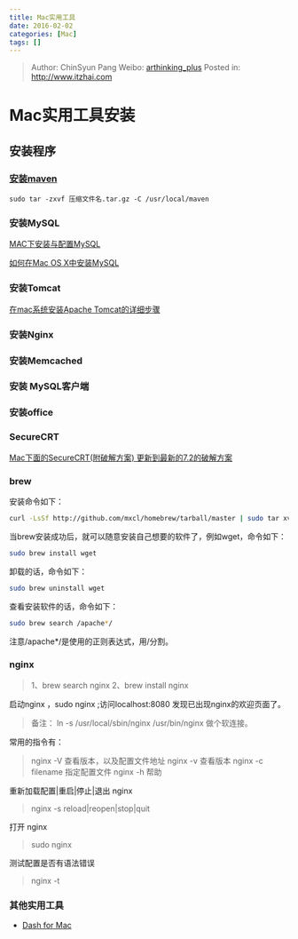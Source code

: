 ```yaml
---
title: Mac实用工具
date: 2016-02-02
categories: [Mac]
tags: []
---
```


> Author: ChinSyun Pang
> Weibo: [arthinking_plus](http://weibo.com/arthinkingplus)
> Posted in: http://www.itzhai.com

# Mac实用工具安装

## 安装程序
### [安装maven](http://wlb.wlb.blog.163.com/blog/static/46741320154215621382/)
```
sudo tar -zxvf 压缩文件名.tar.gz -C /usr/local/maven
```

### 安装MySQL

[MAC下安装与配置MySQL](http://www.cnblogs.com/macro-cheng/archive/2011/10/25/mysql-001.html)

[如何在Mac OS X中安装MySQL](http://www.cnblogs.com/TsengYuen/archive/2012/01/11/2318920.html)

### 安装Tomcat
[在mac系统安装Apache Tomcat的详细步骤](http://blog.csdn.net/huyisu/article/details/38372663)

### 安装Nginx

### 安装Memcached

### 安装 MySQL客户端

### 安装office

### SecureCRT
[Mac下面的SecureCRT(附破解方案) 更新到最新的7.2的破解方案](http://bbs.feng.com/read-htm-tid-5100374.html)

### brew

安装命令如下：

```bash
curl -LsSf http://github.com/mxcl/homebrew/tarball/master | sudo tar xvz -C/usr/local --strip 1
```

当brew安装成功后，就可以随意安装自己想要的软件了，例如wget，命令如下：

```bash
sudo brew install wget  
```

卸载的话，命令如下：

```bash
sudo brew uninstall wget
```

查看安装软件的话，命令如下：

```bash
sudo brew search /apache*/
```

注意/apache*/是使用的正则表达式，用/分割。

### nginx

> 1、brew search nginx
> 2、brew install nginx

启动nginx ，sudo nginx ;访问localhost:8080 发现已出现nginx的欢迎页面了。

> 备注： ln -s  /usr/local/sbin/nginx /usr/bin/nginx 做个软连接。

常用的指令有： 

> nginx -V 查看版本，以及配置文件地址
> nginx -v 查看版本
> nginx -c filename 指定配置文件
>nginx -h 帮助

重新加载配置|重启|停止|退出 nginx

> nginx -s reload|reopen|stop|quit

打开 nginx

> sudo nginx

测试配置是否有语法错误

> nginx -t

### 其他实用工具

* [Dash for Mac](https://wudi.in/archives/317.html)





